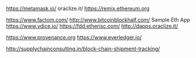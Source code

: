 https://metamask.io/
oraclize.it/
https://remix.ethereum.org

https://www.factom.com/
http://www.bitcoinblockhalf.com/
Sample Eth App
https://www.vdice.io/
https://fdd.etherisc.com/
http://dapps.oraclize.it/

https://www.provenance.org
https://www.everledger.io/


http://supplychainconsulting.in/block-chain-shipment-tracking/
